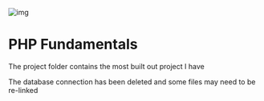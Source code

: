 ![img](https://github.com/colbehr/PHPFundamentals/blob/master/img.jpg)
# PHP Fundamentals

The project folder contains the most built out project I have

The database connection has been deleted and some files may need to be re-linked

